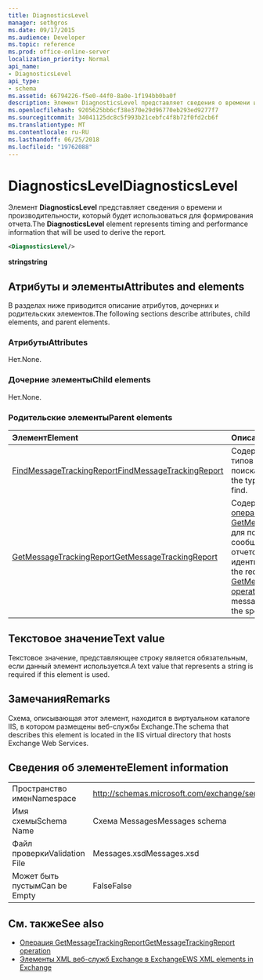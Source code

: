 ```yaml
---
title: DiagnosticsLevel
manager: sethgros
ms.date: 09/17/2015
ms.audience: Developer
ms.topic: reference
ms.prod: office-online-server
localization_priority: Normal
api_name:
- DiagnosticsLevel
api_type:
- schema
ms.assetid: 66794226-f5e0-44f0-8a0e-1f194bb0ba0f
description: Элемент DiagnosticsLevel представляет сведения о времени и производительности, который будет использоваться для формирования отчета.
ms.openlocfilehash: 9205625bb6cf38e370e29d96770eb293ed9277f7
ms.sourcegitcommit: 34041125dc8c5f993b21cebfc4f8b72f0fd2cb6f
ms.translationtype: MT
ms.contentlocale: ru-RU
ms.lasthandoff: 06/25/2018
ms.locfileid: "19762088"
---
```

# <a name="diagnosticslevel"></a><span data-ttu-id="f39e3-103">DiagnosticsLevel</span><span class="sxs-lookup"><span data-stu-id="f39e3-103">DiagnosticsLevel</span></span>

<span data-ttu-id="f39e3-104">Элемент **DiagnosticsLevel** представляет сведения о времени и производительности, который будет использоваться для формирования отчета.</span><span class="sxs-lookup"><span data-stu-id="f39e3-104">The **DiagnosticsLevel** element represents timing and performance information that will be used to derive the report.</span></span> 
  
```XML
<DiagnosticsLevel/>
```

 <span data-ttu-id="f39e3-105">**string**</span><span class="sxs-lookup"><span data-stu-id="f39e3-105">**string**</span></span>
## <a name="attributes-and-elements"></a><span data-ttu-id="f39e3-106">Атрибуты и элементы</span><span class="sxs-lookup"><span data-stu-id="f39e3-106">Attributes and elements</span></span>

<span data-ttu-id="f39e3-107">В разделах ниже приводится описание атрибутов, дочерних и родительских элементов.</span><span class="sxs-lookup"><span data-stu-id="f39e3-107">The following sections describe attributes, child elements, and parent elements.</span></span>
  
### <a name="attributes"></a><span data-ttu-id="f39e3-108">Атрибуты</span><span class="sxs-lookup"><span data-stu-id="f39e3-108">Attributes</span></span>

<span data-ttu-id="f39e3-109">Нет.</span><span class="sxs-lookup"><span data-stu-id="f39e3-109">None.</span></span>
  
### <a name="child-elements"></a><span data-ttu-id="f39e3-110">Дочерние элементы</span><span class="sxs-lookup"><span data-stu-id="f39e3-110">Child elements</span></span>

<span data-ttu-id="f39e3-111">Нет.</span><span class="sxs-lookup"><span data-stu-id="f39e3-111">None.</span></span>
  
### <a name="parent-elements"></a><span data-ttu-id="f39e3-112">Родительские элементы</span><span class="sxs-lookup"><span data-stu-id="f39e3-112">Parent elements</span></span>

|<span data-ttu-id="f39e3-113">**Элемент**</span><span class="sxs-lookup"><span data-stu-id="f39e3-113">**Element**</span></span>|<span data-ttu-id="f39e3-114">**Описание**</span><span class="sxs-lookup"><span data-stu-id="f39e3-114">**Description**</span></span>|
|:-----|:-----|
|[<span data-ttu-id="f39e3-115">FindMessageTrackingReport</span><span class="sxs-lookup"><span data-stu-id="f39e3-115">FindMessageTrackingReport</span></span>](findmessagetrackingreport.md) <br/> |<span data-ttu-id="f39e3-116">Содержит критерии для типов сообщений для поиска.</span><span class="sxs-lookup"><span data-stu-id="f39e3-116">Contains criteria for the types of messages to find.</span></span>  <br/> |
|[<span data-ttu-id="f39e3-117">GetMessageTrackingReport</span><span class="sxs-lookup"><span data-stu-id="f39e3-117">GetMessageTrackingReport</span></span>](getmessagetrackingreport.md) <br/> |<span data-ttu-id="f39e3-118">Содержит запроса для [операции GetMessageTrackingReport](getmessagetrackingreport-operation.md) для получения полного сообщения, отслеживания отчетов для указанного идентификатора.</span><span class="sxs-lookup"><span data-stu-id="f39e3-118">Contains the request for the [GetMessageTrackingReport operation](getmessagetrackingreport-operation.md) to retrieve the full message tracking report for the specified ID.</span></span>  <br/> |
   
## <a name="text-value"></a><span data-ttu-id="f39e3-119">Текстовое значение</span><span class="sxs-lookup"><span data-stu-id="f39e3-119">Text value</span></span>

<span data-ttu-id="f39e3-120">Текстовое значение, представляющее строку является обязательным, если данный элемент используется.</span><span class="sxs-lookup"><span data-stu-id="f39e3-120">A text value that represents a string is required if this element is used.</span></span>
  
## <a name="remarks"></a><span data-ttu-id="f39e3-121">Замечания</span><span class="sxs-lookup"><span data-stu-id="f39e3-121">Remarks</span></span>

<span data-ttu-id="f39e3-122">Схема, описывающая этот элемент, находится в виртуальном каталоге IIS, в котором размещены веб-службы Exchange.</span><span class="sxs-lookup"><span data-stu-id="f39e3-122">The schema that describes this element is located in the IIS virtual directory that hosts Exchange Web Services.</span></span>
  
## <a name="element-information"></a><span data-ttu-id="f39e3-123">Сведения об элементе</span><span class="sxs-lookup"><span data-stu-id="f39e3-123">Element information</span></span>

|||
|:-----|:-----|
|<span data-ttu-id="f39e3-124">Пространство имен</span><span class="sxs-lookup"><span data-stu-id="f39e3-124">Namespace</span></span>  <br/> |http://schemas.microsoft.com/exchange/services/2006/messages  <br/> |
|<span data-ttu-id="f39e3-125">Имя схемы</span><span class="sxs-lookup"><span data-stu-id="f39e3-125">Schema Name</span></span>  <br/> |<span data-ttu-id="f39e3-126">Схема Messages</span><span class="sxs-lookup"><span data-stu-id="f39e3-126">Messages schema</span></span>  <br/> |
|<span data-ttu-id="f39e3-127">Файл проверки</span><span class="sxs-lookup"><span data-stu-id="f39e3-127">Validation File</span></span>  <br/> |<span data-ttu-id="f39e3-128">Messages.xsd</span><span class="sxs-lookup"><span data-stu-id="f39e3-128">Messages.xsd</span></span>  <br/> |
|<span data-ttu-id="f39e3-129">Может быть пустым</span><span class="sxs-lookup"><span data-stu-id="f39e3-129">Can be Empty</span></span>  <br/> |<span data-ttu-id="f39e3-130">False</span><span class="sxs-lookup"><span data-stu-id="f39e3-130">False</span></span>  <br/> |
   
## <a name="see-also"></a><span data-ttu-id="f39e3-131">См. также</span><span class="sxs-lookup"><span data-stu-id="f39e3-131">See also</span></span>

- [<span data-ttu-id="f39e3-132">Операция GetMessageTrackingReport</span><span class="sxs-lookup"><span data-stu-id="f39e3-132">GetMessageTrackingReport operation</span></span>](getmessagetrackingreport-operation.md)
- [<span data-ttu-id="f39e3-133">Элементы XML веб-служб Exchange в Exchange</span><span class="sxs-lookup"><span data-stu-id="f39e3-133">EWS XML elements in Exchange</span></span>](ews-xml-elements-in-exchange.md)

